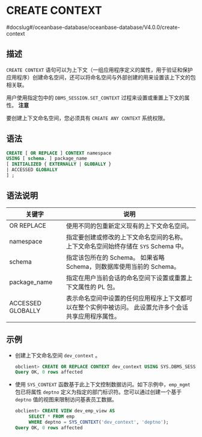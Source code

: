 CREATE CONTEXT 
===================================
#docslug#/oceanbase-database/oceanbase-database/V4.0.0/create-context


描述 
-----------------------

`CREATE CONTEXT` 语句可以为上下文（一组应用程序定义的属性，用于验证和保护应用程序）创建命名空间，还可以将命名空间与外部创建的用来设置该上下文的包相关联。

用户使用指定包中的 `DBMS_SESSION.SET_CONTEXT` 过程来设置或重置上下文的属性。
**注意**



要创建上下文命名空间，您必须具有 `CREATE ANY CONTEXT` 系统权限。

语法 
-----------------------

```sql
CREATE [ OR REPLACE ] CONTEXT namespace
USING [ schema. ] package_name
[ INITIALIZED { EXTERNALLY | GLOBALLY }
| ACCESSED GLOBALLY
] ;
```



语法说明 
-------------------------



|        关键字        |                                说明                                 |
|-------------------|-------------------------------------------------------------------|
| OR REPLACE        | 使用不同的包重新定义现有的上下文命名空间。                                             |
| namespace         | 指定要创建或修改的上下文命名空间的名称。 上下文命名空间始终存储在 `SYS` Schema 中。 |
| schema            | 指定该包所在的 Schema。  如果省略 Schema，则数据库使用当前的 Schema。    |
| package_name      | 指定在用户当前会话的命名空间下设置或重置上下文属性的 PL 包。                                  |
| ACCESSED GLOBALLY | 表示命名空间中设置的任何应用程序上下文都可以在整个实例中被访问。 此设置允许多个会话共享应用程序属性。               |



示例 
-----------------------

* 创建上下文命名空间 `dev_context` 。

  ```sql
  obclient> CREATE OR REPLACE CONTEXT dev_context USING SYS.DBMS_SESSION ACCESSED GLOBALLY;
  Query OK, 0 rows affected
  ```

  

* 使用 `SYS_CONTEXT` 函数基于此上下文控制数据访问。如下示例中，`emp_mgmt` 包已将属性 `deptno` 定义为指定的部门标识符。您可以通过创建一个基于 `deptno` 值的视图来限制访问基表员工数据。

  ```sql
  obclient> CREATE VIEW dev_emp_view AS
       SELECT * FROM emp
       WHERE deptno = SYS_CONTEXT('dev_context', 'deptno');
  Query OK, 0 rows affected
  ```

  



